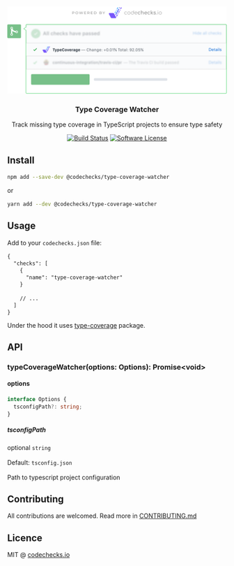 <p align="center">
  <img src="./meta/check.png" width="700" alt="codechecks.io">
  <h3 align="center">Type Coverage Watcher</h3>
  <p align="center">Track missing type coverage in TypeScript projects to ensure type safety</p>

  <p align="center">
    <a href="https://circleci.com/gh/codechecks/type-coverage-watcher"><img alt="Build Status" src="https://circleci.com/gh/codechecks/type-coverage-watcher/tree/master.svg?style=svg"></a>
    <a href="/package.json"><img alt="Software License" src="https://img.shields.io/badge/license-MIT-brightgreen.svg?style=flat-square"></a>
  </p>
</p>

## Install

```sh
npm add --save-dev @codechecks/type-coverage-watcher
```

or

```sh
yarn add --dev @codechecks/type-coverage-watcher
```

## Usage

Add to your `codechecks.json` file:

<!-- prettier-ignore -->
```json5
{
  "checks": [
    {
      "name": "type-coverage-watcher"
    }

    // ...
  ]
}
```

Under the hood it uses [type-coverage](https://github.com/plantain-00/type-coverage) package.

## API

### typeCoverageWatcher(options: Options): Promise\<void>

#### options

```typescript
interface Options {
  tsconfigPath?: string;
}
```

##### tsconfigPath

optional `string`<br>\
Default: `tsconfig.json`<br>\
Path to typescript project configuration

## Contributing

All contributions are welcomed. Read more in [CONTRIBUTING.md](./CONTRIBUTING.md)

## Licence

MIT @ [codechecks.io](https://codechecks.io)
